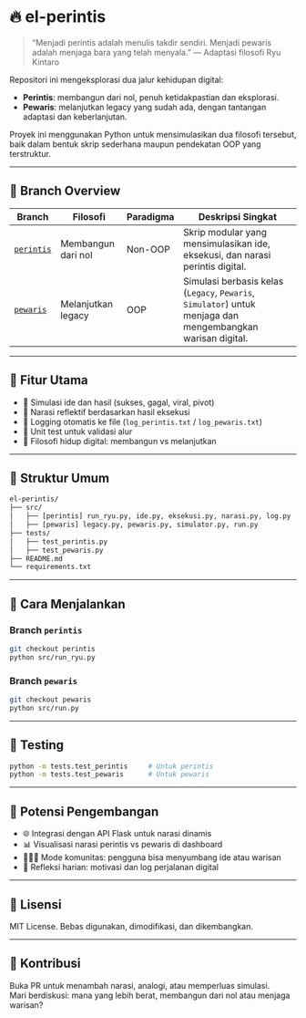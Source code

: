 # 🔥 el-perintis

> “Menjadi perintis adalah menulis takdir sendiri. Menjadi pewaris adalah menjaga bara yang telah menyala.” — Adaptasi filosofi Ryu Kintaro

Repositori ini mengeksplorasi dua jalur kehidupan digital:

- **Perintis**: membangun dari nol, penuh ketidakpastian dan eksplorasi.  
- **Pewaris**: melanjutkan legacy yang sudah ada, dengan tantangan adaptasi dan keberlanjutan.

Proyek ini menggunakan Python untuk mensimulasikan dua filosofi tersebut, baik dalam bentuk skrip sederhana maupun pendekatan OOP yang terstruktur.

---

## 🌿 Branch Overview

| Branch | Filosofi | Paradigma | Deskripsi Singkat |
|--------|----------|-----------|-------------------|
| [`perintis`](https://github.com/ridwaanhall/el-perintis/tree/perintis) | Membangun dari nol | Non-OOP | Skrip modular yang mensimulasikan ide, eksekusi, dan narasi perintis digital. |
| [`pewaris`](https://github.com/ridwaanhall/el-perintis/tree/pewaris)   | Melanjutkan legacy | OOP | Simulasi berbasis kelas (`Legacy`, `Pewaris`, `Simulator`) untuk menjaga dan mengembangkan warisan digital. |

---

## 🧩 Fitur Utama

- 🔀 Simulasi ide dan hasil (sukses, gagal, viral, pivot)
- 📖 Narasi reflektif berdasarkan hasil eksekusi
- 📝 Logging otomatis ke file (`log_perintis.txt` / `log_pewaris.txt`)
- 🧪 Unit test untuk validasi alur
- 🧠 Filosofi hidup digital: membangun vs melanjutkan

---

## 📁 Struktur Umum

```txt
el-perintis/
├── src/
│   ├── [perintis] run_ryu.py, ide.py, eksekusi.py, narasi.py, log.py
│   ├── [pewaris] legacy.py, pewaris.py, simulator.py, run.py
├── tests/
│   ├── test_perintis.py
│   ├── test_pewaris.py
├── README.md
└── requirements.txt
```

---

## 🚀 Cara Menjalankan

### Branch `perintis`

```bash
git checkout perintis
python src/run_ryu.py
```

### Branch `pewaris`

```bash
git checkout pewaris
python src/run.py
```

---

## 🧪 Testing

```bash
python -m tests.test_perintis     # Untuk perintis
python -m tests.test_pewaris      # Untuk pewaris
```

---

## 🔮 Potensi Pengembangan

- 🌐 Integrasi dengan API Flask untuk narasi dinamis
- 📊 Visualisasi narasi perintis vs pewaris di dashboard
- 🧑‍🤝‍🧑 Mode komunitas: pengguna bisa menyumbang ide atau warisan
- 🧭 Refleksi harian: motivasi dan log perjalanan digital

---

## 📜 Lisensi

MIT License. Bebas digunakan, dimodifikasi, dan dikembangkan.

---

## 🤝 Kontribusi

Buka PR untuk menambah narasi, analogi, atau memperluas simulasi.  
Mari berdiskusi: mana yang lebih berat, membangun dari nol atau menjaga warisan?
